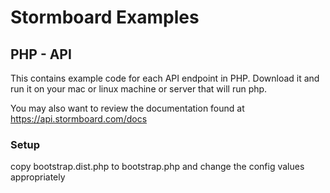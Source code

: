 Stormboard Examples
============================

## PHP - API
This contains example code for each API endpoint in PHP. Download it and run it on your mac or linux machine or server that will run php.

You may also want to review the documentation found at https://api.stormboard.com/docs

### Setup
copy bootstrap.dist.php to bootstrap.php and change the config values appropriately

